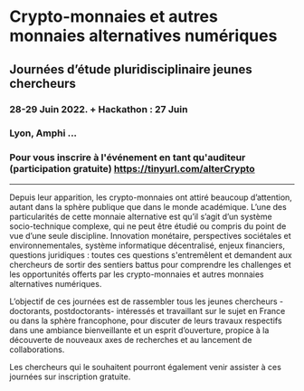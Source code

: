 # Crypto-monnaies et autres monnaies alternatives numériques 
## Journées d’étude pluridisciplinaire jeunes chercheurs
### 28-29 Juin 2022. + Hackathon : 27 Juin
### Lyon, Amphi ...

### Pour vous inscrire à l'événement en tant qu'auditeur (participation gratuite) https://tinyurl.com/alterCrypto

----
Depuis leur apparition, les crypto-monnaies ont attiré beaucoup d’attention, autant dans la sphère publique que dans le monde académique. L’une des particularités de cette monnaie alternative est qu’il s’agit d’un système socio-technique complexe, qui ne peut être étudié ou compris du point de vue d’une seule discipline. Innovation monétaire, perspectives sociétales et environnementales, système informatique décentralisé, enjeux financiers, questions juridiques : toutes ces questions s'entremêlent et demandent aux chercheurs de sortir des sentiers battus pour comprendre les challenges et les opportunités offerts par les crypto-monnaies et autres monnaies alternatives numériques.

L’objectif de ces journées est de rassembler tous les jeunes chercheurs -doctorants, postdoctorants- intéressés et travaillant sur le sujet en France ou dans la sphère francophone, pour discuter de leurs travaux respectifs dans une ambiance bienveillante et un esprit d’ouverture, propice à la découverte de nouveaux axes de recherches et au lancement de collaborations. 

Les chercheurs qui le souhaitent pourront également venir assister à ces journées sur inscription gratuite.
